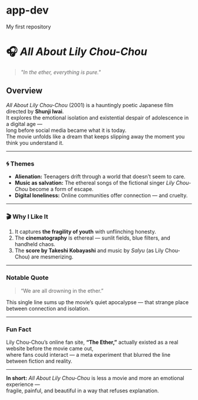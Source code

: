 # app-dev
My first repository

# 🎧 *All About Lily Chou-Chou*

> *"In the ether, everything is pure."*

## Overview

*All About Lily Chou-Chou* (2001) is a hauntingly poetic Japanese film directed by **Shunji Iwai**.  
It explores the emotional isolation and existential despair of adolescence in a digital age —  
long before social media became what it is today.  
The movie unfolds like a dream that keeps slipping away the moment you think you understand it.

---

### 🌀 Themes

- **Alienation:** Teenagers drift through a world that doesn’t seem to care.  
- **Music as salvation:** The ethereal songs of the fictional singer *Lily Chou-Chou* become a form of escape.  
- **Digital loneliness:** Online communities offer connection — and cruelty.  

---

### 🎬 Why I Like It

1. It captures **the fragility of youth** with unflinching honesty.  
2. The **cinematography** is ethereal — sunlit fields, blue filters, and handheld chaos.  
3. The **score by Takeshi Kobayashi** and music by *Salyu* (as Lily Chou-Chou) are mesmerizing.  

---

### Notable Quote

> “We are all drowning in the ether.”

This single line sums up the movie’s quiet apocalypse — that strange place between connection and isolation.

---

### Fun Fact

Lily Chou-Chou’s online fan site, **“The Ether,”** actually existed as a real website before the movie came out,  
where fans could interact — a meta experiment that blurred the line between fiction and reality.

---

**In short:** *All About Lily Chou-Chou* is less a movie and more an emotional experience —  
fragile, painful, and beautiful in a way that refuses explanation.
